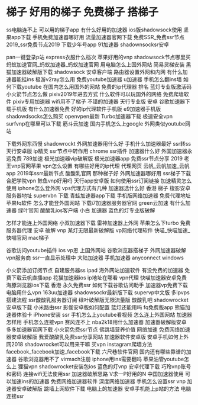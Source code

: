 # 梯子 好用的梯子 免费梯子 搭梯子 

ss电脑连不上
可以用的梯子app
有什么好用的加速器
ios版shadowsock使用
坚果app下载
手机免费加速器哪好用
流量加速器官网下载
免费SSR_免费ssr节点2019_ssr免费节点2019
下载少年号app
91加速器
shadownsocksr安卓

pan一键登录p站
express衣服什么档次
苹果好用的vnp
shadowsock节点哪里买
蚂蚁加速官网_蚂蚁加速器_蚂蚁加速官网
用电脑怎么上国外网站
简易货梯安装
黑猫加速器破解版下载
shadowsock 安卓客户端
路由器设置外网和内网
有什么加速器能挂ins
极游v2ray怎么用
免费youtube加速器
u加速器
手机怎么翻ins墙
如何下载youtube
在国内怎么用国外的网站
免费的ip代理器 排名
蓝灯专业版激活码
小火箭节点怎么做
pixiv2019年进去方式
什么软件可以玩国外的网络
免费爬墙软件
pixiv专用加速器
wifi用不了梯子
不错的加速器
天行专业版 安卓
谷歌加速器下载手机版
有什么加速器免费
好的ip代理软件手机版
e9加速器手机版
shadowdsocks怎么购买
openvpen最新
Turbo加速器下载
极速安全vpn
surfvnp在哪里可以下载
筋斗云加速
国内手机怎么上google
外网类似youtube网站

下载外网东西慢
shadowrockt
外网加速器用什么好
手机什么加速器最好
ssr转ss
天行安卓版
ip精灵
ssr节点中转作用
chrome ssr插件
加速器什么好
外国加速器永远免费
789加速
极光加速器vip破解版
极光加速器app
免费ssr节点分享 2019
老王vnp官网苹果
vpn怎么设置
有哪些好用的ip代理
代理网页
云帆_云帆加速_云帆app
2019年ssrr最新节点
酸酸乳官网
那种梯子好
外网加速器哪好用
ssr梯子下载
合肥学院vpn
鲸鱼vnp好用吗
天行app安卓版
如何使用ssr订阅链接
加速精灵怎么使用
iphone怎么登外网
vps代理方式有几种
加速器选什么好
香港 梯子
梭影安卓服务器地址
supervbn 下载
青蛙加速器app下载
手机版网络加速器
免费代理地址
苹果fq软件
怎么才能登外国网站
下载i7加速器服务器官网
green云加速
有什么加速器
绿叶官网
酸酸乳ios客户端
小白 加速器
蓝色的灯专业版破解

怎样才能连上外国网络
小双加速器下载
雷神加速器上外网
苹果怎么下turbo
免费服务器代理
安卓 破解 vnp
某灯无限最新破解版
vp网络代理软件
快喵_快喵加速_快喵官网
mac梯子

谷歌访问youtube插件
ios vp恩
上国外网站
谷歌浏览器搭梯子
外网加速器破解
vpn服务商
ssr一直显示处理中
大陆加速器
手机加速器
anyconnect windows

小火箭添加订阅节点
自建服务器ss ipad
海外网站加速软件
有没免费的加速器
免费下载云帆直播app
花猫加速器ios
ip地址在哪看
vpn代理
快喵加速器安卓免费
海豚浏览器ios下载
香港 永久免费ssr
如何下载谷歌访问助手
加速器vp免费下载
电脑用什么vpn
163uu加速器
shadowsockr最新版下载
supervp中文版
多ipvps搭建流程
ssr酸酸乳服务器订阅
绿叶破解版无限流量版
酸酸乳吧
shadowrocket安卓版下载
小米路由ssr
影俊安卓版如何配置
蓝灯还能用吗
fq免费版app
熊猫加速器体验卡
iPhone安装 ssr
手机怎么上youtube看视频
怎么连上外国网站
加速器怎样用
手机怎么连接vpn
赛风连不上
nba2k18用什么加速器
加速器破解版安卓
多多加速器官网下载
小火箭免费ssr节点
佛跳墙营养价值
网络加速
免费网络加速器安卓破解版
我爱酸酸乳免费ssr分享网站
加速器软件安卓版
安卓手机如何上外网2018
shadowrocket可以用来干嘛
买vpn
instagram爬墙方法
facebook_facebook加速_facebook下载
六尺巷软件官网
国内还有哪些靠谱的加速器
谷歌浏览器用不了
virmach注册
iphone用ins需要翻吗
苹果油管youtube怎么上
狸猫vpn
shadowrocket安装包ios
蓝色的灯vnp
安卓代理下载
巧玲vnp账号和密码
连接wifi无法使用ssr
加速器破解思路
V求一P好用的N
中国加速器使用
可以加速ins的加速器
免费网络加速器软件
深度网络加速器
手机怎么设置ssr
vnp 加速器安卓破解版
跳墙上网软件下载
电脑上的加速器
安卓手机能上p站的方法
电脑连接ssr
